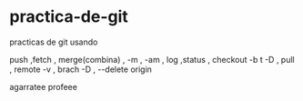 # practica-de-git
 practicas de git
 usando

 push ,fetch , merge(combina) , -m , -am ,  log ,status , checkout -b t -D , pull , remote -v , brach -D , --delete origin
 

agarratee profeee
